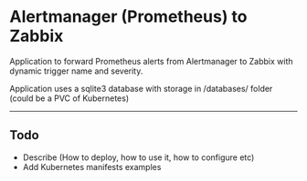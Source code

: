 # Alertmanager (Prometheus) to Zabbix
Application to forward Prometheus alerts from Alertmanager to Zabbix with dynamic trigger name and severity.

Application uses a sqlite3 database with storage in /databases/ folder (could be a PVC of Kubernetes)

---

## Todo

- Describe (How to deploy, how to use it, how to configure etc)
- Add Kubernetes manifests examples

